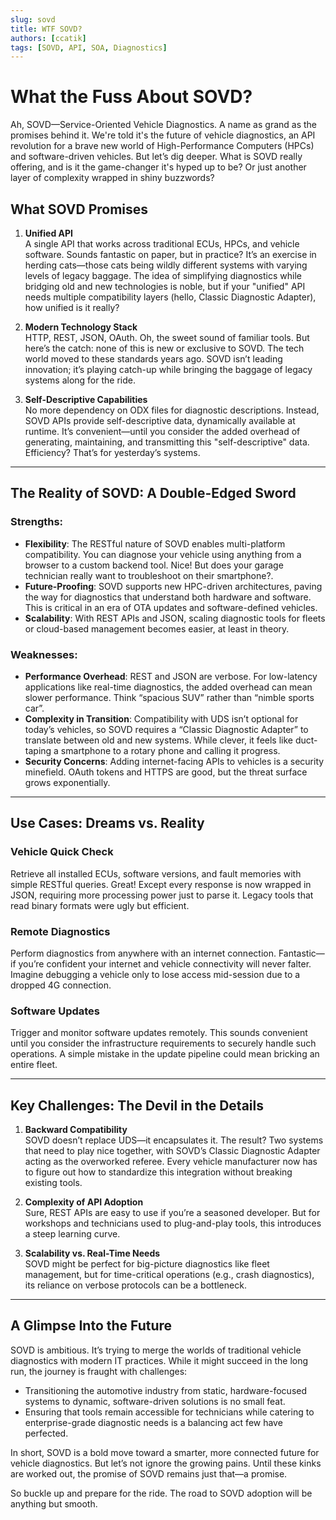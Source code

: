 ```yaml
---
slug: sovd
title: WTF SOVD?
authors: [ccatik]
tags: [SOVD, API, SOA, Diagnostics]
---
```


# What the Fuss About SOVD?

Ah, SOVD—Service-Oriented Vehicle Diagnostics. A name as grand as the promises behind it. We're told it's the future of vehicle diagnostics, an API revolution for a brave new world of High-Performance Computers (HPCs) and software-driven vehicles. But let’s dig deeper. What is SOVD really offering, and is it the game-changer it's hyped up to be? Or just another layer of complexity wrapped in shiny buzzwords?


<!-- truncate -->

## What SOVD Promises

1. **Unified API**  
   A single API that works across traditional ECUs, HPCs, and vehicle software. Sounds fantastic on paper, but in practice? It’s an exercise in herding cats—those cats being wildly different systems with varying levels of legacy baggage. The idea of simplifying diagnostics while bridging old and new technologies is noble, but if your "unified" API needs multiple compatibility layers (hello, Classic Diagnostic Adapter), how unified is it really?

2. **Modern Technology Stack**  
   HTTP, REST, JSON, OAuth. Oh, the sweet sound of familiar tools. But here’s the catch: none of this is new or exclusive to SOVD. The tech world moved to these standards years ago. SOVD isn’t leading innovation; it’s playing catch-up while bringing the baggage of legacy systems along for the ride.

3. **Self-Descriptive Capabilities**  
   No more dependency on ODX files for diagnostic descriptions. Instead, SOVD APIs provide self-descriptive data, dynamically available at runtime. It’s convenient—until you consider the added overhead of generating, maintaining, and transmitting this "self-descriptive" data. Efficiency? That’s for yesterday’s systems.

---

## The Reality of SOVD: A Double-Edged Sword

### Strengths:  
- **Flexibility**: The RESTful nature of SOVD enables multi-platform compatibility. You can diagnose your vehicle using anything from a browser to a custom backend tool. Nice! But does your garage technician really want to troubleshoot on their smartphone?.
- **Future-Proofing**: SOVD supports new HPC-driven architectures, paving the way for diagnostics that understand both hardware and software. This is critical in an era of OTA updates and software-defined vehicles.
- **Scalability**: With REST APIs and JSON, scaling diagnostic tools for fleets or cloud-based management becomes easier, at least in theory.

### Weaknesses:  
- **Performance Overhead**: REST and JSON are verbose. For low-latency applications like real-time diagnostics, the added overhead can mean slower performance. Think “spacious SUV” rather than “nimble sports car”.
- **Complexity in Transition**: Compatibility with UDS isn’t optional for today’s vehicles, so SOVD requires a “Classic Diagnostic Adapter” to translate between old and new systems. While clever, it feels like duct-taping a smartphone to a rotary phone and calling it progress.
- **Security Concerns**: Adding internet-facing APIs to vehicles is a security minefield. OAuth tokens and HTTPS are good, but the threat surface grows exponentially.

---

## Use Cases: Dreams vs. Reality

### Vehicle Quick Check  
Retrieve all installed ECUs, software versions, and fault memories with simple RESTful queries. Great! Except every response is now wrapped in JSON, requiring more processing power just to parse it. Legacy tools that read binary formats were ugly but efficient.

### Remote Diagnostics  
Perform diagnostics from anywhere with an internet connection. Fantastic—if you’re confident your internet and vehicle connectivity will never falter. Imagine debugging a vehicle only to lose access mid-session due to a dropped 4G connection.

### Software Updates  
Trigger and monitor software updates remotely. This sounds convenient until you consider the infrastructure requirements to securely handle such operations. A simple mistake in the update pipeline could mean bricking an entire fleet.

---

## Key Challenges: The Devil in the Details

1. **Backward Compatibility**  
   SOVD doesn’t replace UDS—it encapsulates it. The result? Two systems that need to play nice together, with SOVD’s Classic Diagnostic Adapter acting as the overworked referee. Every vehicle manufacturer now has to figure out how to standardize this integration without breaking existing tools.

2. **Complexity of API Adoption**  
   Sure, REST APIs are easy to use if you’re a seasoned developer. But for workshops and technicians used to plug-and-play tools, this introduces a steep learning curve.

3. **Scalability vs. Real-Time Needs**  
   SOVD might be perfect for big-picture diagnostics like fleet management, but for time-critical operations (e.g., crash diagnostics), its reliance on verbose protocols can be a bottleneck.

---

## A Glimpse Into the Future

SOVD is ambitious. It’s trying to merge the worlds of traditional vehicle diagnostics with modern IT practices. While it might succeed in the long run, the journey is fraught with challenges:
- Transitioning the automotive industry from static, hardware-focused systems to dynamic, software-driven solutions is no small feat.
- Ensuring that tools remain accessible for technicians while catering to enterprise-grade diagnostic needs is a balancing act few have perfected.

In short, SOVD is a bold move toward a smarter, more connected future for vehicle diagnostics. But let’s not ignore the growing pains. Until these kinks are worked out, the promise of SOVD remains just that—a promise.

So buckle up and prepare for the ride. The road to SOVD adoption will be anything but smooth.